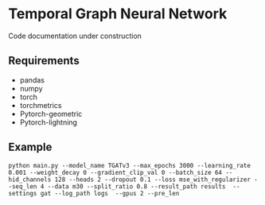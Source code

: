 # Temporal Graph Neural Network #

Code documentation under construction

## Requirements ##
- pandas
- numpy
- torch
- torchmetrics
- Pytorch-geometric
- Pytorch-lightning

## Example ##

`python main.py --model_name TGATv3 --max_epochs 3000 --learning_rate 0.001 --weight_decay 0 --gradient_clip_val 0 --batch_size 64 --hid_channels 128 --heads 2 --dropout 0.1 --loss mse_with_regularizer --seq_len 4 --data m30 --split_ratio 0.8 --result_path results  --settings gat --log_path logs  --gpus 2 --pre_len `
